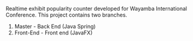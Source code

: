 Realtime exhibit popularity counter developed for Wayamba International Conference.
This project contains two branches.
  1. Master - Back End (Java Spring)
  2. Front-End - Front end (JavaFX)
